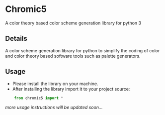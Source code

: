 # Chromic5
A color theory based color scheme generation library for python 3

## Details
A color scheme generation library for python to simplify the coding of color and color theory based software tools
such as palette generators.

## Usage
- Please install the library on your machine.
- After installing the library import it to your project source:
```python
    from chromic5 import *
```
*more usage instructions will be updated soon...*
